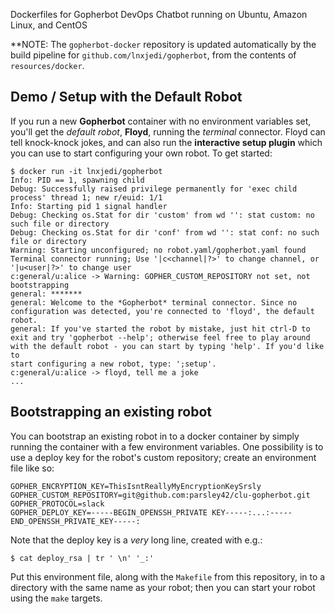 Dockerfiles for Gopherbot DevOps Chatbot running on Ubuntu, Amazon Linux, and CentOS

**NOTE: The `gopherbot-docker` repository is updated automatically by the build pipeline for `github.com/lnxjedi/gopherbot`, from the contents of `resources/docker`.

## Demo / Setup with the Default Robot

If you run a new **Gopherbot** container with no environment variables set, you'll get the *default robot*, **Floyd**, running the *terminal* connector. Floyd can tell knock-knock jokes, and can also run the **interactive setup plugin** which you can use to start configuring your own robot. To get started:
```shell
$ docker run -it lnxjedi/gopherbot
Info: PID == 1, spawning child
Debug: Successfully raised privilege permanently for 'exec child process' thread 1; new r/euid: 1/1
Info: Starting pid 1 signal handler
Debug: Checking os.Stat for dir 'custom' from wd '': stat custom: no such file or directory
Debug: Checking os.Stat for dir 'conf' from wd '': stat conf: no such file or directory
Warning: Starting unconfigured; no robot.yaml/gopherbot.yaml found
Terminal connector running; Use '|c<channel|?>' to change channel, or '|u<user|?>' to change user
c:general/u:alice -> Warning: GOPHER_CUSTOM_REPOSITORY not set, not bootstrapping
general: *******
general: Welcome to the *Gopherbot* terminal connector. Since no configuration was detected, you're connected to 'floyd', the default robot.
general: If you've started the robot by mistake, just hit ctrl-D to exit and try 'gopherbot --help'; otherwise feel free to play around with the default robot - you can start by typing 'help'. If you'd like to
start configuring a new robot, type: ';setup'.
c:general/u:alice -> floyd, tell me a joke
...
```

## Bootstrapping an existing robot

You can bootstrap an existing robot in to a docker container by simply running the container with a few environment variables. One possibility is to use a deploy key for the robot's custom repository; create an environment file like so:
```shell
GOPHER_ENCRYPTION_KEY=ThisIsntReallyMyEncryptionKeySrsly
GOPHER_CUSTOM_REPOSITORY=git@github.com:parsley42/clu-gopherbot.git
GOPHER_PROTOCOL=slack
GOPHER_DEPLOY_KEY=-----BEGIN_OPENSSH_PRIVATE KEY-----:...:-----END_OPENSSH_PRIVATE_KEY-----:
```

Note that the deploy key is a _very_ long line, created with e.g.:
```shell
$ cat deploy_rsa | tr ' \n' '_:'
```

Put this environment file, along with the `Makefile` from this repository, in to a directory with the same name as your robot; then you can start your robot using the `make` targets.

